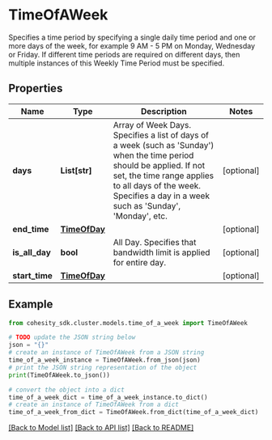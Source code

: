 # TimeOfAWeek

Specifies a time period by specifying a single daily time period and one or more days of the week, for example 9 AM - 5 PM on Monday, Wednesday or Friday. If different time periods are required on different days, then multiple instances of this Weekly Time Period must be specified.

## Properties

Name | Type | Description | Notes
------------ | ------------- | ------------- | -------------
**days** | **List[str]** | Array of Week Days. Specifies a list of days of a week (such as &#39;Sunday&#39;) when the time period should be applied. If not set, the time range applies to all days of the week. Specifies a day in a week such as &#39;Sunday&#39;, &#39;Monday&#39;, etc. | [optional] 
**end_time** | [**TimeOfDay**](TimeOfDay.md) |  | [optional] 
**is_all_day** | **bool** | All Day. Specifies that bandwidth limit is applied for entire day. | [optional] 
**start_time** | [**TimeOfDay**](TimeOfDay.md) |  | [optional] 

## Example

```python
from cohesity_sdk.cluster.models.time_of_a_week import TimeOfAWeek

# TODO update the JSON string below
json = "{}"
# create an instance of TimeOfAWeek from a JSON string
time_of_a_week_instance = TimeOfAWeek.from_json(json)
# print the JSON string representation of the object
print(TimeOfAWeek.to_json())

# convert the object into a dict
time_of_a_week_dict = time_of_a_week_instance.to_dict()
# create an instance of TimeOfAWeek from a dict
time_of_a_week_from_dict = TimeOfAWeek.from_dict(time_of_a_week_dict)
```
[[Back to Model list]](../README.md#documentation-for-models) [[Back to API list]](../README.md#documentation-for-api-endpoints) [[Back to README]](../README.md)


